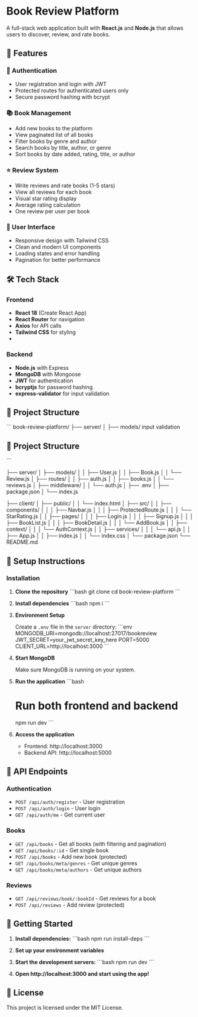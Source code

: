# Book Review Platform

A full-stack web application built with **React.js** and **Node.js** that allows users to discover, review, and rate books.

## 🚀 Features

### 🔐 Authentication
- User registration and login with JWT
- Protected routes for authenticated users only
- Secure password hashing with bcrypt

### 📚 Book Management
- Add new books to the platform
- View paginated list of all books
- Filter books by genre and author
- Search books by title, author, or genre
- Sort books by date added, rating, title, or author

### ⭐ Review System
- Write reviews and rate books (1-5 stars)
- View all reviews for each book
- Visual star rating display
- Average rating calculation
- One review per user per book

### 🎨 User Interface
- Responsive design with Tailwind CSS
- Clean and modern UI components
- Loading states and error handling
- Pagination for better performance

## 🛠️ Tech Stack

### Frontend
- **React 18** (Create React App)
- **React Router** for navigation
- **Axios** for API calls
- **Tailwind CSS** for styling
- 

### Backend
- **Node.js** with Express
- **MongoDB** with Mongoose
- **JWT** for authentication
- **bcryptjs** for password hashing
- **express-validator** for input validation

## 📁 Project Structure

\`\`\`
book-review-platform/
├── server/
│   ├── models/ input validation

## 📁 Project Structure

\`\`\`
 
├── server/
│   ├── models/
│   │   ├── User.js
│   │   ├── Book.js
│   │   └── Review.js
│   ├── routes/
│   │   ├── auth.js
│   │   ├── books.js
│   │   └── reviews.js
│   ├── middleware/
│   │   └── auth.js
│   ├── .env
│   ├── package.json
│   └── index.js



├── client/
│   ├── public/
│   │   └── index.html
│   ├── src/
│   │   ├── components/
│   │   │   ├── Navbar.js
│   │   │   ├── ProtectedRoute.js
│   │   │   └── StarRating.js
│   │   ├── pages/
│   │   │   ├── Login.js
│   │   │   ├── Signup.js
│   │   │   ├── BookList.js
│   │   │   ├── BookDetail.js
│   │   │   └── AddBook.js
│   │   ├── context/
│   │   │   └── AuthContext.js
│   │   ├── services/
│   │   │   └── api.js
│   │   ├── App.js
│   │   ├── index.js
│   │   └── index.css
│   └── package.json
└── README.md
 

## 🚀 Setup Instructions
 
### Installation

1. **Clone the repository**
   \`\`\`bash
   git clone <repository-url>
   cd book-review-platform
   \`\`\`

2. **Install dependencies**
   \`\`\`bash
   npm i
   \`\`\`

3. **Environment Setup**
   
   Create a `.env` file in the `server` directory:
   \`\`\`env
   MONGODB_URI=mongodb://localhost:27017/bookreview
   JWT_SECRET=your_jwt_secret_key_here
   PORT=5000
   CLIENT_URL=http://localhost:3000
   \`\`\`

4. **Start MongoDB**
   
   Make sure MongoDB is running on your system.

5. **Run the application**
   \`\`\`bash
   # Run both frontend and backend
   npm run dev
   \`\`\`

6. **Access the application**
   - Frontend: http://localhost:3000
   - Backend API: http://localhost:5000

## 📡 API Endpoints

### Authentication
- `POST /api/auth/register` - User registration
- `POST /api/auth/login` - User login
- `GET /api/auth/me` - Get current user

### Books
- `GET /api/books` - Get all books (with filtering and pagination)
- `GET /api/books/:id` - Get single book
- `POST /api/books` - Add new book (protected)
- `GET /api/books/meta/genres` - Get unique genres
- `GET /api/books/meta/authors` - Get unique authors

### Reviews
- `GET /api/reviews/book/:bookId` - Get reviews for a book
- `POST /api/reviews` - Add review (protected)

## 🎯 Getting Started

1. **Install dependencies:**
   \`\`\`bash
   npm run install-deps
   \`\`\`

2. **Set up your environment variables**

3. **Start the development servers:**
   \`\`\`bash
   npm run dev
   \`\`\`

4. **Open http://localhost:3000 and start using the app!**

## 📝 License

This project is licensed under the MIT License.
